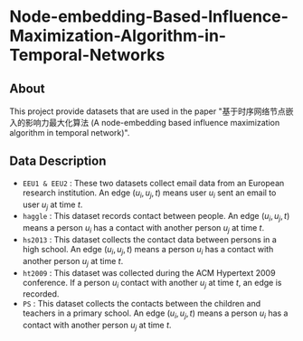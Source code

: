 # Node-embedding-Based-Influence-Maximization-Algorithm-in-Temporal-Networks

## About
This project provide datasets that are used in the paper "基于时序网络节点嵌入的影响力最大化算法 (A node-embedding based influence maximization
algorithm in temporal network)".

## Data Description
- `EEU1 & EEU2` : These two datasets collect email data from an European research institution. An edge $(u_i, u_j, t)$ means user $u_i$ sent an email to user $u_j$ at time $t$.
- `haggle` : This dataset records contact between people. An edge $(u_i, u_j, t)$ means a person $u_i$ has a contact with another person $u_j$ at time $t$.
- `hs2013` : This dataset collects the contact data between persons in a high school. An edge $(u_i, u_j, t)$ means a person $u_i$ has a contact with another person $u_j$ at time $t$.
- `ht2009` : This dataset was collected during the ACM Hypertext 2009 conference. If a person  $u_i$ contact with another $u_j$ at time $t$, an edge is recorded.
- `PS` : This dataset collects the contacts between the children and teachers in a primary school. An edge $(u_i, u_j, t)$ means a person $u_i$ has a contact with another person $u_j$ at time $t$.
